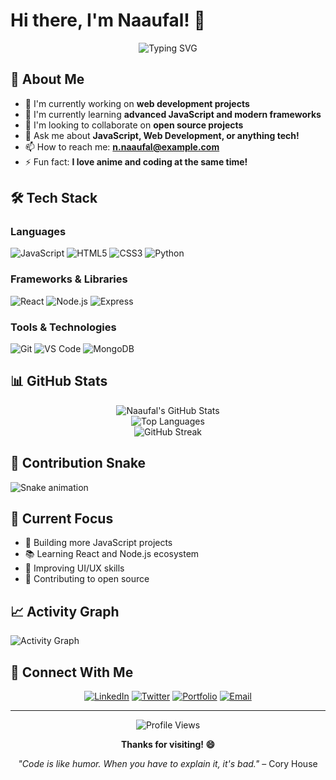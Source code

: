 # Hi there, I'm Naaufal! 👋

<div align="center">
  <img src="https://readme-typing-svg.herokuapp.com?font=Fira+Code&pause=1000&color=F75C7E&center=true&vCenter=true&width=435&lines=Full+Stack+Developer;JavaScript+Enthusiast;Always+Learning+New+Things!" alt="Typing SVG" />
</div>

## 🚀 About Me

- 🔭 I'm currently working on **web development projects**
- 🌱 I'm currently learning **advanced JavaScript and modern frameworks**
- 👯 I'm looking to collaborate on **open source projects**
- 💬 Ask me about **JavaScript, Web Development, or anything tech!**
- 📫 How to reach me: **n.naaufal@example.com**
- ⚡ Fun fact: **I love anime and coding at the same time!**

## 🛠️ Tech Stack

### Languages
![JavaScript](https://img.shields.io/badge/-JavaScript-F7DF1E?style=flat-square&logo=javascript&logoColor=black)
![HTML5](https://img.shields.io/badge/-HTML5-E34F26?style=flat-square&logo=html5&logoColor=white)
![CSS3](https://img.shields.io/badge/-CSS3-1572B6?style=flat-square&logo=css3&logoColor=white)
![Python](https://img.shields.io/badge/-Python-3776AB?style=flat-square&logo=python&logoColor=white)

### Frameworks & Libraries
![React](https://img.shields.io/badge/-React-61DAFB?style=flat-square&logo=react&logoColor=black)
![Node.js](https://img.shields.io/badge/-Node.js-339933?style=flat-square&logo=node.js&logoColor=white)
![Express](https://img.shields.io/badge/-Express-000000?style=flat-square&logo=express&logoColor=white)

### Tools & Technologies
![Git](https://img.shields.io/badge/-Git-F05032?style=flat-square&logo=git&logoColor=white)
![VS Code](https://img.shields.io/badge/-VS%20Code-007ACC?style=flat-square&logo=visual-studio-code&logoColor=white)
![MongoDB](https://img.shields.io/badge/-MongoDB-47A248?style=flat-square&logo=mongodb&logoColor=white)

## 📊 GitHub Stats

<div align="center">
  <img src="https://github-readme-stats.vercel.app/api?username=Naaufal&show_icons=true&theme=radical&hide_border=true" alt="Naaufal's GitHub Stats" />
</div>

<div align="center">
  <img src="https://github-readme-stats.vercel.app/api/top-langs/?username=Naaufal&layout=compact&theme=radical&hide_border=true" alt="Top Languages" />
</div>

<div align="center">
  <img src="https://github-readme-streak-stats.herokuapp.com/?user=Naaufal&theme=radical&hide_border=true" alt="GitHub Streak" />
</div>

## 🐍 Contribution Snake
![Snake animation](https://github.com/Naaufal/Naaufal/blob/output/github-contribution-grid-snake.svg)

## 🎯 Current Focus

- 🌟 Building more JavaScript projects
- 📚 Learning React and Node.js ecosystem
- 🎨 Improving UI/UX skills
- 🚀 Contributing to open source

## 📈 Activity Graph
![Activity Graph](https://github-readme-activity-graph.vercel.app/graph?username=Naaufal&theme=react-dark&hide_border=true)

## 🤝 Connect With Me

<div align="center">
  
[![LinkedIn](https://img.shields.io/badge/-LinkedIn-0077B5?style=for-the-badge&logo=linkedin&logoColor=white)](https://linkedin.com/in/your-profile)
[![Twitter](https://img.shields.io/badge/-Twitter-1DA1F2?style=for-the-badge&logo=twitter&logoColor=white)](https://twitter.com/your-handle)
[![Portfolio](https://img.shields.io/badge/-Portfolio-FF5722?style=for-the-badge&logo=google-chrome&logoColor=white)](https://your-portfolio.com)
[![Email](https://img.shields.io/badge/-Email-D14836?style=for-the-badge&logo=gmail&logoColor=white)](mailto:n.naaufal@example.com)

</div>

---

<div align="center">
  <img src="https://komarev.com/ghpvc/?username=Naaufal&color=blueviolet&style=flat-square&label=Profile+Views" alt="Profile Views" />
</div>

<div align="center">
  
**Thanks for visiting! 😄**

*"Code is like humor. When you have to explain it, it's bad."* – Cory House

</div>

